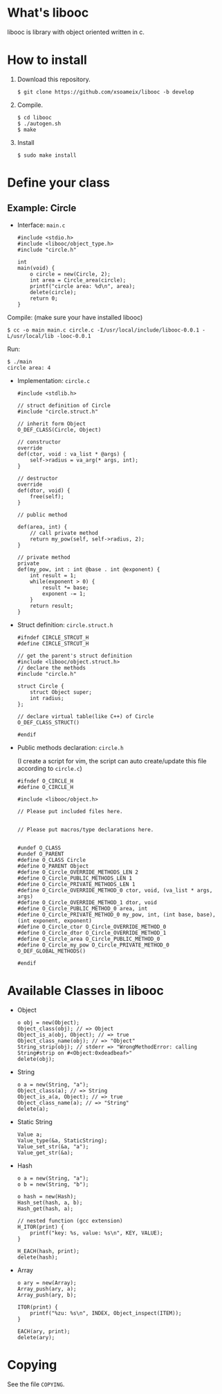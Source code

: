 #   What's libooc

libooc is library with object oriented written in c.

#   How to install

1.  Download this repository.

        $ git clone https://github.com/xsoameix/libooc -b develop

2.  Compile.

        $ cd libooc
        $ ./autogen.sh
        $ make

3.  Install

        $ sudo make install

#   Define your class

##  Example: Circle

*   Interface: `main.c`

        #include <stdio.h>
        #include <libooc/object_type.h>
        #include "circle.h"
        
        int
        main(void) {
            o circle = new(Circle, 2);
            int area = Circle_area(circle);
            printf("circle area: %d\n", area);
            delete(circle);
            return 0;
        }

Compile:
(make sure your have installed libooc)

    $ cc -o main main.c circle.c -I/usr/local/include/libooc-0.0.1 -L/usr/local/lib -looc-0.0.1

Run:

    $ ./main
    circle area: 4

*   Implementation: `circle.c`

        #include <stdlib.h>
        
        // struct definition of Circle
        #include "circle.struct.h"
        
        // inherit form Object
        O_DEF_CLASS(Circle, Object)
        
        // constructor
        override
        def(ctor, void : va_list * @args) {
            self->radius = va_arg(* args, int);
        }
        
        // destructor
        override
        def(dtor, void) {
            free(self);
        }
        
        // public method
        
        def(area, int) {
            // call private method
            return my_pow(self, self->radius, 2);
        }
        
        // private method
        private
        def(my_pow, int : int @base . int @exponent) {
            int result = 1;
            while(exponent > 0) {
                result *= base;
                exponent -= 1;
            }
            return result;
        }

*   Struct definition: `circle.struct.h`

        #ifndef CIRCLE_STRCUT_H
        #define CIRCLE_STRCUT_H
        
        // get the parent's struct definition
        #include <libooc/object.struct.h>
        // declare the methods
        #include "circle.h"
        
        struct Circle {
            struct Object super;
            int radius;
        };
        
        // declare virtual table(like C++) of Circle
        O_DEF_CLASS_STRUCT()
        
        #endif

*   Public methods declaration: `circle.h`

    (I create a script for vim, the script can auto create/update this file according to `circle.c`)

        #ifndef O_CIRCLE_H
        #define O_CIRCLE_H
        
        #include <libooc/object.h>
        
        // Please put included files here.
        
        
        // Please put macros/type declarations here.
        
        
        #undef O_CLASS
        #undef O_PARENT
        #define O_CLASS Circle
        #define O_PARENT Object
        #define O_Circle_OVERRIDE_METHODS_LEN 2
        #define O_Circle_PUBLIC_METHODS_LEN 1
        #define O_Circle_PRIVATE_METHODS_LEN 1
        #define O_Circle_OVERRIDE_METHOD_0 ctor, void, (va_list * args, args)
        #define O_Circle_OVERRIDE_METHOD_1 dtor, void
        #define O_Circle_PUBLIC_METHOD_0 area, int
        #define O_Circle_PRIVATE_METHOD_0 my_pow, int, (int base, base), (int exponent, exponent)
        #define O_Circle_ctor O_Circle_OVERRIDE_METHOD_0
        #define O_Circle_dtor O_Circle_OVERRIDE_METHOD_1
        #define O_Circle_area O_Circle_PUBLIC_METHOD_0
        #define O_Circle_my_pow O_Circle_PRIVATE_METHOD_0
        O_DEF_GLOBAL_METHODS()
        
        #endif

#   Available Classes in libooc

*   Object

        o obj = new(Object);
        Object_class(obj); // => Object
        Object_is_a(obj, Object); // => true
        Object_class_name(obj); // => "Object"
        String_strip(obj); // stderr => "WrongMethodError: calling String#strip on #<Object:0xdeadbeaf>"
        delete(obj);

*   String

        o a = new(String, "a");
        Object_class(a); // => String
        Object_is_a(a, Object); // => true
        Object_class_name(a); // => "String"
        delete(a);

*   Static String

        Value a;
        Value_type(&a, StaticString);
        Value_set_str(&a, "a");
        Value_get_str(&a);

*   Hash

        o a = new(String, "a");
        o b = new(String, "b");

        o hash = new(Hash);
        Hash_set(hash, a, b);
        Hash_get(hash, a);

        // nested function (gcc extension)
        H_ITOR(print) {
            printf("key: %s, value: %s\n", KEY, VALUE);
        }

        H_EACH(hash, print);
        delete(hash);

*   Array

        o ary = new(Array);
        Array_push(ary, a);
        Array_push(ary, b);

        ITOR(print) {
            printf("%zu: %s\n", INDEX, Object_inspect(ITEM));
        }

        EACH(ary, print);
        delete(ary);

#   Copying

See the file `COPYING`.
